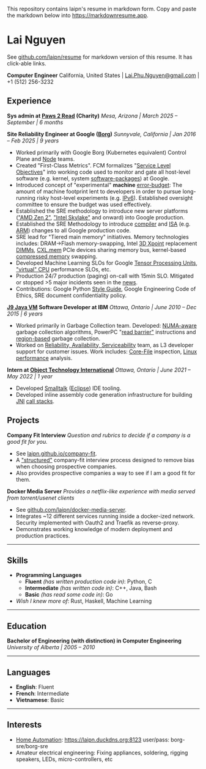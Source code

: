 
This repository contains laipn's resume in markdown form.  Copy and paste the markdown below into <https://markdownresume.app>.

# Lai Nguyen

See [github.com/laipn/resume](http://github.com/laipn/resume) for markdown version of this resume.  It has click-able links.

**Computer Engineer**
California, United States | <Lai.Phu.Nguyen@gmail.com> | +1 (512) 256-3232

## Experience

**Sys admin at [Paws 2 Read](https://www.paws2read.org/) (Charity)**
*Mesa, Arizona | March 2025 – September | 6 months*

**Site Reliability Engineer at Google ([Borg](https://research.google/pubs/large-scale-cluster-management-at-google-with-borg/))**
*Sunnyvale, California | Jan 2016 – Feb 2025 | 9 years*

* Worked primarily with Google Borg (Kubernetes equivalent) Control Plane and [Node](https://kubernetes.io/docs/concepts/overview/components/#node-components) teams.
* Created "First-Class Metrics". FCM formalizes "[Service Level Objectives](https://sre.google/sre-book/service-level-objectives/)" into working code used to monitor and gate all host-level software (e.g. kernel, system [software-packages](https://en.wikipedia.org/wiki/Package_manager)) at Google.
* Introduced concept of "experimental" **machine** [error-budget](https://cloud.google.com/blog/products/management-tools/sre-error-budgets-and-maintenance-windows): The amount of machine footprint lent to developers in order to pursue long-running risky host-level experiments (e.g. [IPv6](https://en.wikipedia.org/wiki/IPv6)). Established oversight committee to ensure the budget was used effectively.
* Established the SRE methodology to introduce new server platforms (["AMD Zen 2"](https://en.wikipedia.org/wiki/Zen_2), ["Intel Skylake"](https://en.wikipedia.org/wiki/Skylake_(microarchitecture)) and onward) into Google production.
* Established the SRE Methodology to introduce [compiler](https://github.com/google/tcmalloc) and [ISA](https://en.wikipedia.org/wiki/Instruction_set_architecture) (e.g. [ARM](https://cloud.google.com/compute/docs/instances/arm-on-compute)) changes to all Google production code.
* SRE lead for "Tiered main memory" initiatives. Memory technologies includes: DRAM->Flash memory-swapping, Intel [3D Xpoint](https://en.wikipedia.org/wiki/3D_XPoint) replacement [DIMMs](https://en.wikipedia.org/wiki/DIMM), [CXL.mem](https://en.wikipedia.org/wiki/Compute_Express_Link) PCIe devices sharing memory bus, kernel-based [compressed memory](https://wiki.archlinux.org/title/Zswap) swapping.
* Developed Machine Learning SLOs for Google [Tensor Processing Units](https://en.wikipedia.org/wiki/Tensor_Processing_Unit), ["virtual" CPU](https://cloud.google.com/compute/docs/cpu-platforms) performance SLOs, etc.
* Production 24/7 production (paging) on-call with 15min SLO.  Mitigated or stopped >5 major incidents seen in the [news](https://status.cloud.google.com/incidents/dS9ps52MUnxQfyDGPfkY).
* Contributions: Google Python [Style Guide](https://google.github.io/styleguide/pyguide.html#doc-function-args), Google Engineering Code of Ethics, SRE document confidentiality policy.

**[J9 Java VM](https://en.wikipedia.org/wiki/OpenJ9) Software Developer at IBM**
*Ottawa, Ontario | June 2010 – Dec 2015 | 6 years*

* Worked primarily in Garbage Collection team. Developed: [NUMA-aware](https://ieeexplore.ieee.org/document/8498195) garbage collection algorithms,  PowerPC "[read barrier"](https://content.ikr.uni-stuttgart.de/en/Content/Publications/Archive/Me_ismm22_36512.pdf) instructions and [region-based](https://github.com/BlendedFeelings/software/blob/main/memory-management/garbage-collection/region-based-garbage-collection.md) garbage collection.
* Worked on [Reliability, Availability, Serviceability](https://en.wikipedia.org/wiki/Reliability,_availability_and_serviceability) team, as L3 developer support for customer issues. Work includes: [Core-File](https://en.wikipedia.org/wiki/Core_dump) inspection, [Linux performance](https://www.brendangregg.com/linuxperf.html) analysis.

**Intern at [Object Technology International](https://en.wikipedia.org/wiki/Object_Technology_International)**
*Ottawa, Ontario | June 2021 – May 2022 | 1 year*

* Developed [Smalltalk](https://en.wikipedia.org/wiki/Smalltalk) ([Eclipse](https://en.wikipedia.org/wiki/Eclipse_(software))) IDE tooling.
* Developed inline assembly code generation infrastructure for building [JNI](https://en.wikipedia.org/wiki/Java_Native_Interface) [call stacks](https://en.wikipedia.org/wiki/Call_stack).

## Projects

**Company Fit Interview**
*Question and rubrics to decide if a company is a good fit for you.*

* See [laipn.github.io/company-fit](http://laipn.github.io/company-fit).
* A ["structured"](https://pmc.ncbi.nlm.nih.gov/articles/PMC9553626/) company-fit interview process designed to remove bias when choosing prospective companies.
* Also provides prospective companies a way to see if I am a good fit for them.

**Docker Media Server**
*Provides a netflix-like experience with media served from torrent/usenet clients*

* See [github.com/laipn/docker-media-server](http://github.com/laipn/docker-media-server).
* Integrates ~12 different services running inside a docker-ized network. Security implemented with Oauth2 and Traefik as reverse-proxy.
* Demonstrates working knowledge of modern deployment and production practices.

***

## Skills

* **Programming Languages**
  * **Fluent** *(has written production code in)*: Python, C
  * **Intermediate** *(has written code in)*: C++, Java, Bash
  * **Basic** *(has read some code in)*: Go
* *Wish I knew more of*: Rust, Haskell, Machine Learning

***

## Education

**Bachelor of Engineering (with distinction) in Computer Engineering**
*University of Alberta | 2005 – 2010*

***

## Languages

* **English**: Fluent
* **French**: Intermediate
* **Vietnamese**: Basic

***

## Interests

* [Home Automation](https://en.wikipedia.org/wiki/Home_Assistant): <https://laipn.duckdns.org:8123> user/pass: borg-sre/borg-sre
* Amateur electrical engineering: Fixing appliances, soldering, rigging speakers, LEDs, micro-controllers, etc
